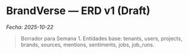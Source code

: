 # BrandVerse — ERD v1 (Draft)
_Fecha: 2025-10-22_

> Borrador para Semana 1. Entidades base: tenants, users, projects, brands, sources, mentions, sentiments, jobs, job_runs.
